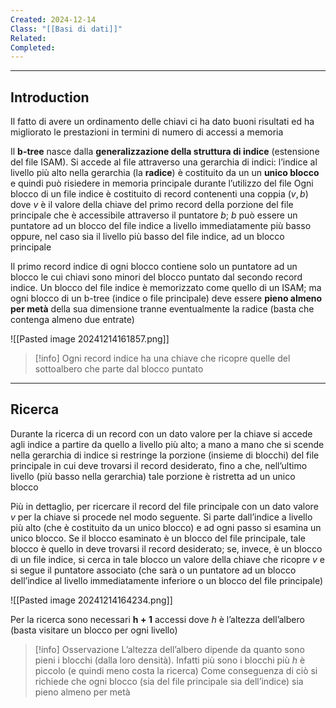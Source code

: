 ```yaml
---
Created: 2024-12-14
Class: "[[Basi di dati]]"
Related: 
Completed:
---
```

---
## Introduction
Il fatto di avere un ordinamento delle chiavi ci ha dato buoni risultati ed ha migliorato le prestazioni in termini di numero di accessi a memoria

Il **b-tree** nasce dalla **generalizzazione della struttura di indice** (estensione del file ISAM). Si accede al file attraverso una gerarchia di indici: l’indice al livello più alto nella gerarchia (la **radice**) è costituito da un un **unico blocco** e quindi può risiedere in memoria principale durante l’utilizzo del file
Ogni blocco di un file indice è costituito di record contenenti una coppia $(v,b)$ dove $v$ è il valore della chiave del primo record della porzione del file principale che è accessibile attraverso il puntatore $b$; $b$ può essere un puntatore ad un blocco del file indice a livello immediatamente più basso oppure, nel caso sia il livello più basso del file indice, ad un blocco principale

Il primo record indice di ogni blocco contiene solo un puntatore ad un blocco le cui chiavi sono minori del blocco puntato dal secondo record indice.
Un blocco del file indice è memorizzato come quello di un ISAM; ma ogni blocco di un b-tree (indice o file principale) deve essere **pieno almeno per metà** della sua dimensione tranne eventualmente la radice (basta che contenga almeno due entrate)

![[Pasted image 20241214161857.png]]

>[!info]
>Ogni record indice ha una chiave che ricopre quelle del sottoalbero che parte dal blocco puntato

---
## Ricerca
Durante la ricerca di un record con un dato valore per la chiave si accede agli indice a partire da quello a livello più alto; a mano a mano che si scende nella gerarchia di indice si restringe la porzione (insieme di blocchi) del file principale in cui deve trovarsi il record desiderato, fino a che, nell’ultimo livello (più basso nella gerarchia) tale porzione è ristretta ad un unico blocco

Più in dettaglio, per ricercare il record del file principale con un dato valore $v$ per la chiave si procede nel modo seguente. Si parte dall’indice a livello più alto (che è costituito da un unico blocco) e ad ogni passo si esamina un unico blocco. Se il blocco esaminato è un blocco del file principale, tale blocco è quello in deve trovarsi il record desiderato; se, invece, è un blocco di un file indice, si cerca in tale blocco un valore della chiave che ricopre $v$ e si segue il puntatore associato (che sarà o un puntatore ad un blocco dell’indice al livello immediatamente inferiore o un blocco del file principale)

![[Pasted image 20241214164234.png]]

Per la ricerca sono necessari $\boldsymbol{h+1}$ accessi dove $h$ è l’altezza dell’albero (basta visitare un blocco per ogni livello)

>[!info] Osservazione
>L’altezza dell’albero dipende da quanto sono pieni i blocchi (dalla loro densità). Infatti più sono i blocchi più $h$ è piccolo (e quindi meno costa la ricerca)
>Come conseguenza di ciò si richiede che ogni blocco (sia del file principale sia dell’indice) sia pieno almeno per metà